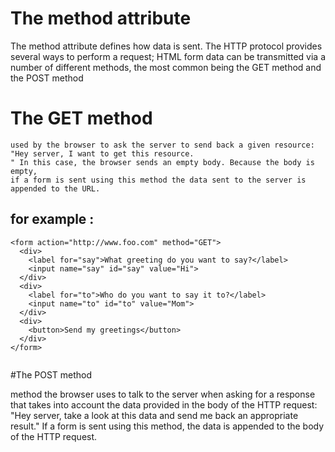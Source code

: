 # The method attribute
The method attribute defines how data is sent. The HTTP protocol provides several ways to perform a request; 
HTML form data can be transmitted via a number of different methods, the most common being the GET method and the POST method

# The GET method

```
used by the browser to ask the server to send back a given resource: "Hey server, I want to get this resource.
" In this case, the browser sends an empty body. Because the body is empty, 
if a form is sent using this method the data sent to the server is appended to the URL.

```

## for example :
```
<form action="http://www.foo.com" method="GET">
  <div>
    <label for="say">What greeting do you want to say?</label>
    <input name="say" id="say" value="Hi">
  </div>
  <div>
    <label for="to">Who do you want to say it to?</label>
    <input name="to" id="to" value="Mom">
  </div>
  <div>
    <button>Send my greetings</button>
  </div>
</form>


```

#The POST method

 method the browser uses to talk to the server when asking for a response that takes into account the data provided in the body of the HTTP request: 
 "Hey server, take a look at this data and send me back an appropriate result." 
 If a form is sent using this method, the data is appended to the body of the HTTP request.
 
 
